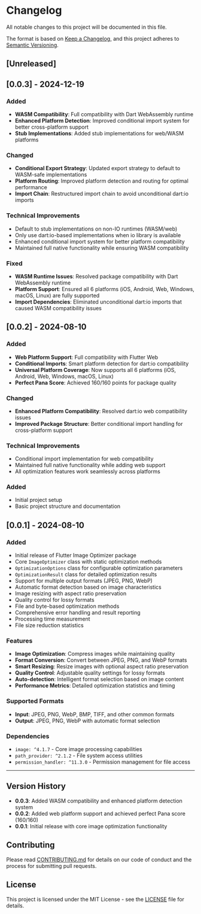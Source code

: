 # Changelog

All notable changes to this project will be documented in this file.

The format is based on [Keep a Changelog](https://keepachangelog.com/en/1.0.0/),
and this project adheres to [Semantic Versioning](https://semver.org/spec/v2.0.0.html).

## [Unreleased]

## [0.0.3] - 2024-12-19

### Added
- **WASM Compatibility**: Full compatibility with Dart WebAssembly runtime
- **Enhanced Platform Detection**: Improved conditional import system for better cross-platform support
- **Stub Implementations**: Added stub implementations for web/WASM platforms

### Changed
- **Conditional Export Strategy**: Updated export strategy to default to WASM-safe implementations
- **Platform Routing**: Improved platform detection and routing for optimal performance
- **Import Chain**: Restructured import chain to avoid unconditional dart:io imports

### Technical Improvements
- Default to stub implementations on non-IO runtimes (WASM/web)
- Only use dart:io-based implementations when io library is available
- Enhanced conditional import system for better platform compatibility
- Maintained full native functionality while ensuring WASM compatibility

### Fixed
- **WASM Runtime Issues**: Resolved package compatibility with Dart WebAssembly runtime
- **Platform Support**: Ensured all 6 platforms (iOS, Android, Web, Windows, macOS, Linux) are fully supported
- **Import Dependencies**: Eliminated unconditional dart:io imports that caused WASM compatibility issues

## [0.0.2] - 2024-08-10

### Added
- **Web Platform Support**: Full compatibility with Flutter Web
- **Conditional Imports**: Smart platform detection for dart:io compatibility
- **Universal Platform Coverage**: Now supports all 6 platforms (iOS, Android, Web, Windows, macOS, Linux)
- **Perfect Pana Score**: Achieved 160/160 points for package quality

### Changed
- **Enhanced Platform Compatibility**: Resolved dart:io web compatibility issues
- **Improved Package Structure**: Better conditional import handling for cross-platform support

### Technical Improvements
- Conditional import implementation for web compatibility
- Maintained full native functionality while adding web support
- All optimization features work seamlessly across platforms

### Added
- Initial project setup
- Basic project structure and documentation

## [0.0.1] - 2024-08-10

### Added
- Initial release of Flutter Image Optimizer package
- Core `ImageOptimizer` class with static optimization methods
- `OptimizationOptions` class for configurable optimization parameters
- `OptimizationResult` class for detailed optimization results
- Support for multiple output formats (JPEG, PNG, WebP)
- Automatic format detection based on image characteristics
- Image resizing with aspect ratio preservation
- Quality control for lossy formats
- File and byte-based optimization methods
- Comprehensive error handling and result reporting
- Processing time measurement
- File size reduction statistics

### Features
- **Image Optimization**: Compress images while maintaining quality
- **Format Conversion**: Convert between JPEG, PNG, and WebP formats
- **Smart Resizing**: Resize images with optional aspect ratio preservation
- **Quality Control**: Adjustable quality settings for lossy formats
- **Auto-detection**: Intelligent format selection based on image content
- **Performance Metrics**: Detailed optimization statistics and timing

### Supported Formats
- **Input**: JPEG, PNG, WebP, BMP, TIFF, and other common formats
- **Output**: JPEG, PNG, WebP with automatic format selection

### Dependencies
- `image: ^4.1.7` - Core image processing capabilities
- `path_provider: ^2.1.2` - File system access utilities
- `permission_handler: ^11.3.0` - Permission management for file access

---

## Version History

- **0.0.3**: Added WASM compatibility and enhanced platform detection system
- **0.0.2**: Added web platform support and achieved perfect Pana score (160/160)
- **0.0.1**: Initial release with core image optimization functionality

## Contributing

Please read [CONTRIBUTING.md](CONTRIBUTING.md) for details on our code of conduct and the process for submitting pull requests.

## License

This project is licensed under the MIT License - see the [LICENSE](LICENSE) file for details.
